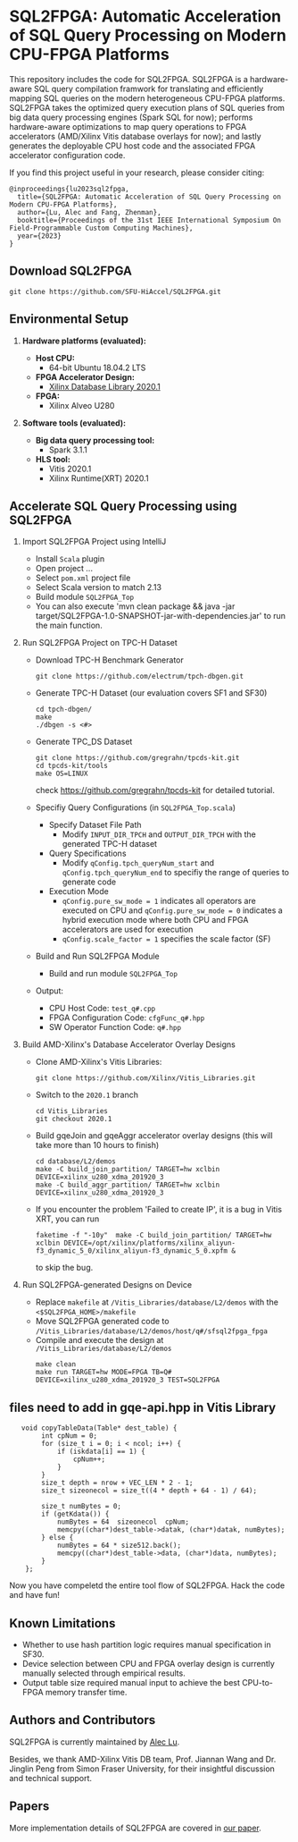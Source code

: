 # SQL2FPGA: Automatic Acceleration of SQL Query Processing on Modern CPU-FPGA Platforms

This repository includes the code for SQL2FPGA. SQL2FPGA is a hardware-aware SQL query compilation framwork for translating and efficiently mapping SQL queries on the modern heterogeneous CPU-FPGA platforms. SQL2FPGA takes the optimized query execution plans of SQL queries from big data query processing engines (Spark SQL for now); performs hardware-aware optimizations to map query operations to FPGA accelerators (AMD/Xilinx Vitis database overlays for now); and lastly generates the deployable CPU host code and the associated FPGA accelerator configuration code. 

If you find this project useful in your research, please consider citing:

    @inproceedings{lu2023sql2fpga,
      title={SQL2FPGA: Automatic Acceleration of SQL Query Processing on Modern CPU-FPGA Platforms},
      author={Lu, Alec and Fang, Zhenman},
      booktitle={Proceedings of the 31st IEEE International Symposium On Field-Programmable Custom Computing Machines},
      year={2023}
    }

## Download SQL2FPGA
```
git clone https://github.com/SFU-HiAccel/SQL2FPGA.git
```

## Environmental Setup
1. **Hardware platforms (evaluated):**
    * **Host CPU:**
      * 64-bit Ubuntu 18.04.2 LTS
    * **FPGA Accelerator Design:**
      * [Xilinx Database Library 2020.1](https://github.com/Xilinx/Vitis_Libraries/tree/2020.1/database)
    * **FPGA:**
      * Xilinx Alveo U280

2. **Software tools (evaluated):**
    * **Big data query processing tool:**
      * Spark 3.1.1
    * **HLS tool:**
      * Vitis 2020.1
      * Xilinx Runtime(XRT) 2020.1

## Accelerate SQL Query Processing using SQL2FPGA
1. Import SQL2FPGA Project using IntelliJ
    * Install `Scala` plugin
    * Open project ...
    * Select `pom.xml` project file
    * Select Scala version to match 2.13
    * Build module `SQL2FPGA_Top`
    * You can also execute 'mvn clean package && java -jar target/SQL2FPGA-1.0-SNAPSHOT-jar-with-dependencies.jar' to run the main function.

2. Run SQL2FPGA Project on TPC-H Dataset
    * Download TPC-H Benchmark Generator
        ```
        git clone https://github.com/electrum/tpch-dbgen.git
        ```
    * Generate TPC-H Dataset (our evaluation covers SF1 and SF30)
        ```
        cd tpch-dbgen/
        make
        ./dbgen -s <#> 
        ```
    * Generate TPC_DS Dataset
        ```
        git clone https://github.com/gregrahn/tpcds-kit.git
        cd tpcds-kit/tools
        make OS=LINUX

        ```
        check https://github.com/gregrahn/tpcds-kit for detailed tutorial.

    * Specifiy Query Configurations (in `SQL2FPGA_Top.scala`)
        * Specify Dataset File Path
            * Modify `INPUT_DIR_TPCH` and `OUTPUT_DIR_TPCH` with the generated TPC-H dataset
        * Query Specifications
            * Modify `qConfig.tpch_queryNum_start` and `qConfig.tpch_queryNum_end` to specifiy the range of queries to generate code
        * Execution Mode
            * `qConfig.pure_sw_mode = 1` indicates all operators are executed on CPU and `qConfig.pure_sw_mode = 0` indicates a hybrid execution mode where both CPU and FPGA accelerators are used for execution 
            * `qConfig.scale_factor = 1` specifies the scale factor (SF)
    * Build and Run SQL2FPGA Module
       * Build and run module `SQL2FPGA_Top`
    * Output:
       * CPU Host Code: `test_q#.cpp` 
       * FPGA Configuration Code: `cfgFunc_q#.hpp`
       * SW Operator Function Code: `q#.hpp`

3. Build AMD-Xilinx's Database Accelerator Overlay Designs
    * Clone AMD-Xilinx's Vitis Libraries: 
        ```
        git clone https://github.com/Xilinx/Vitis_Libraries.git
        ```
    * Switch to the `2020.1` branch
        ```
        cd Vitis_Libraries
        git checkout 2020.1
        ```
    * Build gqeJoin and gqeAggr accelerator overlay designs (this will take more than 10 hours to finish)
        ```
        cd database/L2/demos
        make -C build_join_partition/ TARGET=hw xclbin DEVICE=xilinx_u280_xdma_201920_3
        make -C build_aggr_partition/ TARGET=hw xclbin DEVICE=xilinx_u280_xdma_201920_3
        ```
    * If you encounter the problem 'Failed to create IP', it is a bug in Vitis XRT, you can run 
        ```
        faketime -f "-10y"  make -C build_join_partition/ TARGET=hw xclbin DEVICE=/opt/xilinx/platforms/xilinx_aliyun-f3_dynamic_5_0/xilinx_aliyun-f3_dynamic_5_0.xpfm &
        ```
        to skip the bug.
        
4. Run SQL2FPGA-generated Designs on Device
    * Replace `makefile` at `/Vitis_Libraries/database/L2/demos` with the  `<$SQL2FPGA_HOME>/makefile`
    * Move SQL2FPGA generated code to `/Vitis_Libraries/database/L2/demos/host/q#/sfsql2fpga_fpga`
    * Compile and execute the design at `/Vitis_Libraries/database/L2/demos`
        ```
        make clean
        make run TARGET=hw MODE=FPGA TB=Q# DEVICE=xilinx_u280_xdma_201920_3 TEST=SQL2FPGA
        ```
## files need to add in gqe-api.hpp in Vitis Library

```
   void copyTableData(Table* dest_table) {
        int cpNum = 0;
        for (size_t i = 0; i < ncol; i++) {
            if (iskdata[i] == 1) {
                cpNum++;
            }
        }
        size_t depth = nrow + VEC_LEN * 2 - 1;
        size_t sizeonecol = size_t((4 * depth + 64 - 1) / 64);

        size_t numBytes = 0;
        if (getKdata()) {
            numBytes = 64  sizeonecol  cpNum;
            memcpy((char*)dest_table->datak, (char*)datak, numBytes);
        } else {
            numBytes = 64 * size512.back();
            memcpy((char*)dest_table->data, (char*)data, numBytes);
        }
    };

```


Now you have compeletd the entire tool flow of SQL2FPGA. Hack the code and have fun!

## Known Limitations
* Whether to use hash partition logic requires manual specification in SF30.
* Device selection between CPU and FPGA overlay design is currently manually selected through empirical results.
* Output table size required manual input to achieve the best CPU-to-FPGA memory transfer time.



## Authors and Contributors
SQL2FPGA is currently maintained by [Alec Lu](http://www.sfu.ca/~fla30/).

Besides, we thank AMD-Xilinx Vitis DB team, Prof. Jiannan Wang and Dr. Jinglin Peng from Simon Fraser University, for their insightful discussion and technical support.

## Papers
More implementation details of SQL2FPGA are covered in [our paper](http://www.sfu.ca/~fla30/papers/C9_FCCM_2023_SQL2FPGA.pdf).
